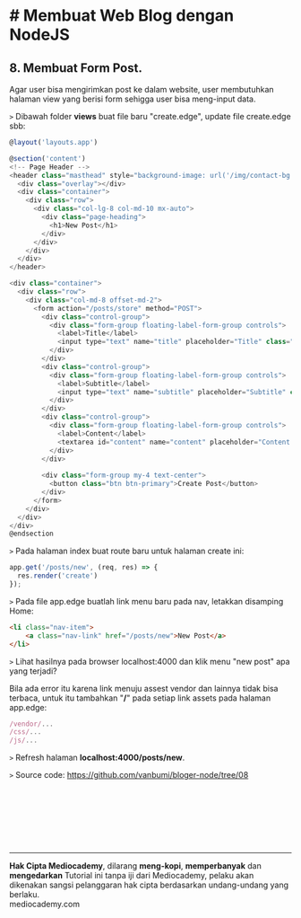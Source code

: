 # # Membuat Web Blog dengan NodeJS



## 8. Membuat Form Post.



Agar user bisa mengirimkan post ke dalam website, user membutuhkan halaman view yang berisi form sehigga user bisa meng-input data.

```>``` Dibawah folder **views** buat file baru "create.edge", update file create.edge sbb:

```javascript
@layout('layouts.app')

@section('content')
<!-- Page Header -->
<header class="masthead" style="background-image: url('/img/contact-bg.jpg')">
  <div class="overlay"></div>
  <div class="container">
    <div class="row">
      <div class="col-lg-8 col-md-10 mx-auto">
        <div class="page-heading">
          <h1>New Post</h1>
        </div>
      </div>
    </div>
  </div>
</header>

<div class="container">
  <div class="row">
    <div class="col-md-8 offset-md-2">
      <form action="/posts/store" method="POST">
        <div class="control-group">
          <div class="form-group floating-label-form-group controls">
            <label>Title</label>
            <input type="text" name="title" placeholder="Title" class="form-control">
          </div>
        </div>
        <div class="control-group">
          <div class="form-group floating-label-form-group controls">
            <label>Subtitle</label>
            <input type="text" name="subtitle" placeholder="Subtitle" class="form-control">
          </div>
        </div>
        <div class="control-group">
          <div class="form-group floating-label-form-group controls">
            <label>Content</label>
            <textarea id="content" name="content" placeholder="Content ..." cols="30" rows="10" class="form-control"></textarea>
          </div>
        </div>
       
        <div class="form-group my-4 text-center">
          <button class="btn btn-primary">Create Post</button>
        </div>
      </form>
    </div>
  </div>
</div>
@endsection
```

```>``` Pada halaman index buat route baru untuk halaman create ini:

```javascript
app.get('/posts/new', (req, res) => {
  res.render('create')
});
```

```>``` Pada file app.edge buatlah link menu baru pada nav, letakkan disamping Home:

```html
<li class="nav-item">
	<a class="nav-link" href="/posts/new">New Post</a>
</li>
```



```>``` Lihat hasilnya pada browser localhost:4000 dan klik menu "new post" apa yang terjadi? 

Bila ada error itu karena link menuju assest vendor dan lainnya tidak bisa terbaca, untuk itu tambahkan "**/**" pada setiap link assets pada halaman app.edge:

```javascript
/vendor/...
/css/...
/js/...
```

```>``` Refresh halaman **localhost:4000/posts/new**.



```>``` Source code: https://github.com/vanbumi/bloger-node/tree/08













<br>

<br>

<br>

<br>

<br>

<br>

<hr>

**Hak Cipta Mediocademy**, dilarang **meng-kopi**, **memperbanyak** dan **mengedarkan** Tutorial ini tanpa iji dari Mediocademy,  pelaku akan dikenakan sangsi pelanggaran hak cipta berdasarkan undang-undang yang berlaku. <br> mediocademy.com

